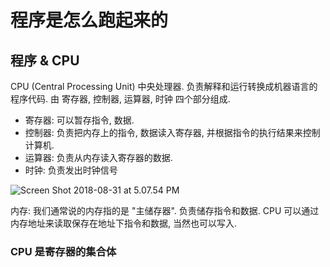 # 程序是怎么跑起来的

## 程序 & CPU

CPU (Central Processing Unit) 中央处理器.  负责解释和运行转换成机器语言的程序代码.  由 寄存器, 控制器, 运算器, 时钟 四个部分组成.  

* 寄存器: 可以暂存指令, 数据.
* 控制器: 负责把内存上的指令, 数据读入寄存器, 并根据指令的执行结果来控制计算机.
* 运算器: 负责从内存读入寄存器的数据.
* 时钟: 负责发出时钟信号

![Screen Shot 2018-08-31 at 5.07.54 PM](https://i.imgur.com/Q0a46jl.png)

内存: 我们通常说的内存指的是 "主储存器".  负责储存指令和数据.  CPU 可以通过内存地址来读取保存在地址下指令和数据, 当然也可以写入.

### CPU 是寄存器的集合体

